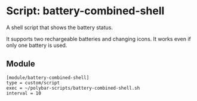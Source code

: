 # Script: battery-combined-shell

A shell script that shows the battery status.

It supports two rechargeable batteries and changing icons. It works even if only one battery is used.


## Module

```
[module/battery-combined-shell]
type = custom/script
exec = ~/polybar-scripts/battery-combined-shell.sh
interval = 10
```
